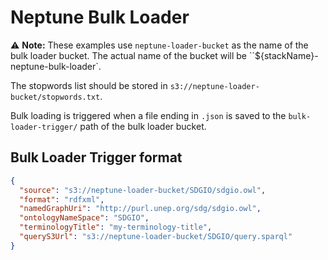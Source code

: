 # Neptune Bulk Loader

⚠️ **Note:** These examples use `neptune-loader-bucket` as the name of the bulk loader bucket. The actual name of the bucket will be ``${stackName}-neptune-bulk-loader`.

The stopwords list should be stored in `s3://neptune-loader-bucket/stopwords.txt`.

Bulk loading is triggered when a file ending in `.json` is saved to the `bulk-loader-trigger/` path of the bulk loader bucket.

## Bulk Loader Trigger format

```json
{
  "source": "s3://neptune-loader-bucket/SDGIO/sdgio.owl",
  "format": "rdfxml",
  "namedGraphUri": "http://purl.unep.org/sdg/sdgio.owl",
  "ontologyNameSpace": "SDGIO",
  "terminologyTitle": "my-terminology-title",
  "queryS3Url": "s3://neptune-loader-bucket/SDGIO/query.sparql"
}
```
